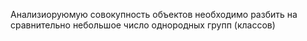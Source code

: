 Анализиоруюмую совокупность объектов необходимо разбить на сравнительно небольшое число однородных групп (классов)